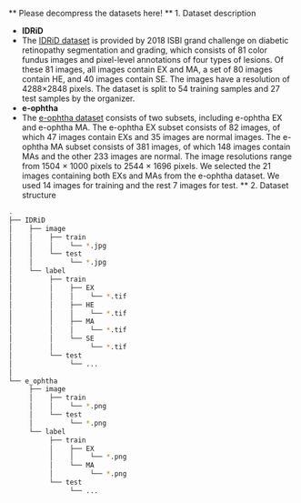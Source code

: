 ** Please decompress the datasets here!
** 1. Dataset description
- **IDRiD**
- The [IDRiD dataset](https://doi.org/10.3390/data3030025) is provided by 2018 ISBI grand challenge on diabetic retinopathy segmentation and grading, which consists of 81 color fundus images and pixel-level annotations of four types of lesions. Of these 81 images, all images contain EX and MA, a set of 80 images contain HE, and 40 images contain SE. The images have a resolution of 4288×2848 pixels. The dataset is split to 54 training samples and 27 test samples by the organizer.
- **e-ophtha**
- The [e-ophtha dataset](https://doi.org/10.1016/j.media.2014.05.004) consists of two subsets, including e-ophtha EX and e-ophtha MA. The e-ophtha EX subset consists of 82 images, of which 47 images contain EXs and 35 images are normal images. The e-ophtha MA subset consists of 381 images, of which 148 images contain MAs and the other 233 images are normal. The image resolutions range from 1504 × 1000 pixels to 2544 × 1696 pixels. We selected the 21 images containing both EXs and MAs from the e-ophtha dataset. We used 14 images for training and the rest 7 images for test.
** 2. Dataset structure
```bash
.
├── IDRiD
│    ├── image
│    │    ├── train
│    │    │    └── *.jpg
│    │    └── test
│    │         └── *.jpg
│    └── label
│         ├── train
│         │    ├── EX
│         │    │    └── *.tif
│         │    ├── HE
│         │    │    └── *.tif
│         │    ├── MA
│         │    │    └── *.tif
│         │    └── SE
│         │         └── *.tif
│         └── test
│              └── ...
│
└── e_ophtha
     ├── image
     │    ├── train
     │    │    └── *.png
     │    └── test
     │         └── *.png
     └── label
          ├── train
          │    ├── EX
          │    │    └── *.png
          │    └── MA
          │         └── *.png
          └── test
               └── ...
```
